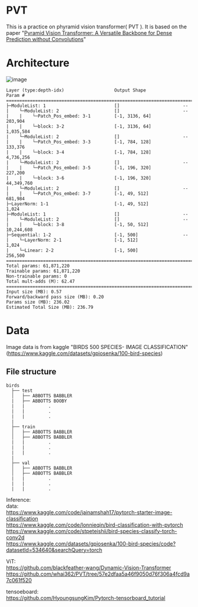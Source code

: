 # PVT

This is a practice on phyramid vision transformer( PVT ).
It is based on the paper "[Pyramid Vision Transformer: A Versatile Backbone for Dense Prediction
without Convolutions](https://arxiv.org/pdf/2102.12122v2.pdf)"

# Architecture
![image](https://user-images.githubusercontent.com/63143667/231092644-6abebd60-bcab-4566-8a59-630a1589daaa.png)
```
Layer (type:depth-idx)                   Output Shape              Param #
==========================================================================================
├─ModuleList: 1                          []                        --
|    └─ModuleList: 2                     []                        --
|    |    └─Patch_Pos_embed: 3-1         [-1, 3136, 64]            203,904
|    |    └─block: 3-2                   [-1, 3136, 64]            1,035,584
|    └─ModuleList: 2                     []                        --
|    |    └─Patch_Pos_embed: 3-3         [-1, 784, 128]            133,376
|    |    └─block: 3-4                   [-1, 784, 128]            4,736,256
|    └─ModuleList: 2                     []                        --
|    |    └─Patch_Pos_embed: 3-5         [-1, 196, 320]            227,200
|    |    └─block: 3-6                   [-1, 196, 320]            44,349,760
|    └─ModuleList: 2                     []                        --
|    |    └─Patch_Pos_embed: 3-7         [-1, 49, 512]             681,984
├─LayerNorm: 1-1                         [-1, 49, 512]             1,024
├─ModuleList: 1                          []                        --
|    └─ModuleList: 2                     []                        --
|    |    └─block: 3-8                   [-1, 50, 512]             10,244,608
├─Sequential: 1-2                        [-1, 500]                 --
|    └─LayerNorm: 2-1                    [-1, 512]                 1,024
|    └─Linear: 2-2                       [-1, 500]                 256,500
==========================================================================================
Total params: 61,871,220
Trainable params: 61,871,220
Non-trainable params: 0
Total mult-adds (M): 62.47
==========================================================================================
Input size (MB): 0.57
Forward/backward pass size (MB): 0.20
Params size (MB): 236.02
Estimated Total Size (MB): 236.79
```
# Data
Image data is from kaggle "BIRDS 500 SPECIES- IMAGE CLASSIFICATION"(https://www.kaggle.com/datasets/gpiosenka/100-bird-species)
## File structure
```
birds
  ├── test
  │   ├── ABBOTTS BABBLER
  |   ├── ABBOTTS BOOBY
  |   |         .
  |   |         .
  |   |         .
  |
  ├── train
  │   ├── ABBOTTS BABBLER
  │   ├── ABBOTTS BABBLER
  |   |         .
  |   |         .
  |   |         .
  |
  ├── val
  │   ├── ABBOTTS BABBLER
  │   ├── ABBOTTS BABBLER
  |   |         .
  |   |         .
  |   |         .
```

Inference: <br/>
data:<br/>
https://www.kaggle.com/code/jainamshah17/pytorch-starter-image-classification <br/>
https://www.kaggle.com/code/lonnieqin/bird-classification-with-pytorch <br/>
https://www.kaggle.com/code/stpeteishii/bird-species-classify-torch-conv2d <br/>
https://www.kaggle.com/datasets/gpiosenka/100-bird-species/code?datasetId=534640&searchQuery=torch <br/>

ViT:<br/>
https://github.com/blackfeather-wang/Dynamic-Vision-Transformer
https://github.com/whai362/PVT/tree/57e2dfaa5a46f9050d76f306a4fcd9a7c061f520

tensoeboard:<br/>
https://github.com/HyoungsungKim/Pytorch-tensorboard_tutorial <br/>





